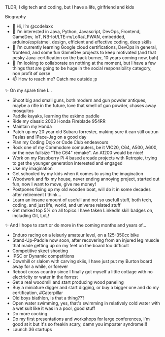 TLDR; I dig tech and coding, but I have a life, girlfriend and kids

Biography
- 👋 Hi, I’m @codelaxx
- 👀 I’m interested in Java, Python, Javascript, DevOps, Frontend, GameDev, IoT, NB-Iot/LTE-m/LoRa/LPWAN, embedded, arduino/esp/atmel, design, efficient and effective coding, deep skills
- 🌱 I’m currently learning Google cloud certifications, DevOps in general, frontend, and some fun GameDev projects to keep motivated (and that pesky Java-certification on the back burner, 10 years coming now, bah)
- 💞️ I’m looking to collaborate on nothing at the moment, but I have a few things that are going to be huge in the social responsibility category, non profit øf cørse
- 📫 How to reach me? Catch me outside ;p

✨ On my spare time I...
- Shoot big and small guns, both modern and gun powder antiques, maybe a rifle in the future, love that smell of gun powder, chases away mosquitos
- Paddle kayaks, learning the eskimo paddle
- Ride my classic 2003 Honda Fireblade 954RR
- Maintain my Honda
- Patch up my 20 year old Subaru forrester, making sure it can still outrun Teslas and IPace-Jag on a good day
- Plan my Coding Dojo or Code Club endeavours
- Rock one of my Commodore computers, be it VIC20, C64, A500, A600, or the new fullsize "The C64" remake". An A1200 would be nice!
- Work on my Raspberry Pi 4 based arcade projects with Retropie, trying to get the younger generation interested and engaged
- Use my imagination
- Get schooled by my kids when it comes to using the imagination
- Woodwork and fix my house, never ending annoying project, started out fun, now I want to move, give me money!
- Postpones fixing up my old wooden boat, will do it in some decades after retirement I think...
- Learn an insane amount of usefull and not so usefull stuff, both tech, coding, and just life, world, and universe related stuff
- Get ranked top 5% on all topics I have taken LinkedIn skill badges on, including Git, LoL!

✨ And I hope to start or do more in the coming months and years of...
- Enduro racing on a leisurly amateur level, on a 125-350cc bike
- Stand-Up-Paddle now soon, after recovering from an injured leg muscle that made getting up on my feet on the board too difficult
- Competitive skeet shooting
- IPSC or Dynamic competitions
- Downhill or slalom with carving skiis, I have just put my Burton board away for a while, or forever
- Reboot cross country since I finally got myself a little cottage with no electricity or water in the forrest
- Get a real woodmill and start producing wood paneling
- Buy a miniature digger and start digging, or buy a bigger one and do my certification, #Caterpillar
- Old boys biathlon, is that a thing???
- Open water swimming, yes, that's swimming in relatively cold water with a wet suit like it was in a pool, good stuff
- Do more cooking
- Do my first presentations and workshops for large conferences, I'm good at it but it's so freakin scary, damn you imposter syndrome!!!
- Launch 36 startups



<!---
codelaxx/codelaxx is a ✨ special ✨ repository because its `README.md` (this file) appears on your GitHub profile.
You can click the Preview link to take a look at your changes.
--->
